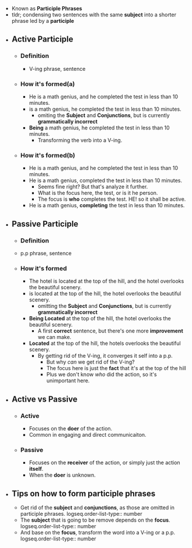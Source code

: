 - Known as **Participle Phrases**
- tldr; condensing two sentences with the same **subject** into a shorter phrase led by a **participle**
- ## **Active** Participle
	- ### Definition
		- V-ing phrase, sentence
	- ### How it's formed(a)
		- He is a math genius, and he completed the test in less than 10 minutes.
		- is a math genius, he completed the test in less than 10 minutes.
			- omiting the **Subject** and **Conjunctions**, but is currently **grammatically incorrect**
		- **Being** a math genius, he completed the test in less than 10 minutes.
			- Transforming the verb into a V-ing.
	- ### How it's formed(b)
		- He is a math genius, and he completed the test in less than 10 minutes.
		- He is a math genius, completed the test in less than 10 minutes.
			- Seems fine right? But that's analyze it further.
			- What is the focus here, the test, or is it he person.
			- The focus is **who** completes the test. HE! so it shall be active.
		- He is a math genius, **completing** the test in less than 10 minutes.
- ## **Passive** Participle
	- ### Definition
	- p.p phrase, sentence
	- ### How it's formed
		- The hotel is located at the top of the hill, and the hotel overlooks the beautiful scenery.
		- is located at the top of the hill, the hotel overlooks the beautiful scenery.
			- omitting the **Subject** and **Conjunctions**, but is currently **grammatically incorrect**
		- **Being Located** at the top of the hill, the hotel overlooks the beautiful scenery.
			- A first **correct** sentence, but there's one more **improvement** we can make.
		- **Located** at the top of the hill, the hotels overlooks the beautiful scenery.
			- By getting rid of the V-ing, it converges it self into a p.p.
				- But why *can* we get rid of the V-ing?
				- The focus here is just the **fact** that it's at the top of the hill
				- Plus we don't know *who* did the action, so it's unimportant here.
- ## **Active** vs **Passive**
	- ### Active
		- Focuses on the **doer** of the action.
		- Common in engaging and direct communicaiton.
	- ### Passive
		- Focuses on the **receiver** of the action, or simply just the action **itself**.
		- When the **doer** is unknown.
- ## Tips on how to form participle phrases
	- Get rid of the **subject** and **conjunctions**, as those are omitted in participle phrases.
	  logseq.order-list-type:: number
	- The **subject** that is going to be remove depends on the **focus**.
	  logseq.order-list-type:: number
	- And base on the **focus**, transform the word into a V-ing or a p.p.
	  logseq.order-list-type:: number